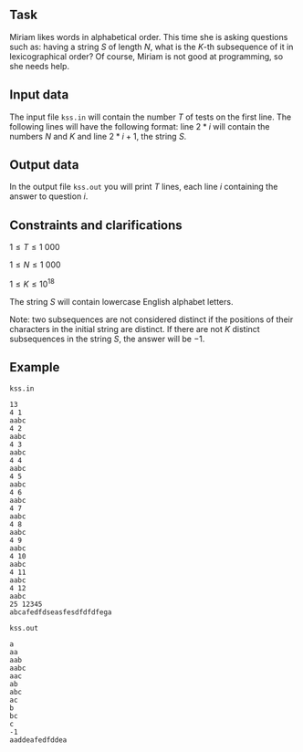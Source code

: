 ## Task

Miriam likes words in alphabetical order. This time she is asking questions such as: having a string $S$ of length $N$, what is the $K$-th subsequence of it in lexicographical order? Of course, Miriam is not good at programming, so she needs help.

## Input data

The input file `kss.in` will contain the number $T$ of tests on the first line. The following lines will have the following format: line $2 * i$ will contain the numbers $N$ and $K$ and line $2 * i + 1$, the string $S$.

## Output data

In the output file `kss.out` you will print $T$ lines, each line $i$ containing the answer to question $i$.

## Constraints and clarifications

$1 \leq T \leq 1\ 000$

$1 \leq N \leq 1\ 000$

$1 \leq K \leq 10^{18}$

The string $S$ will contain lowercase English alphabet letters.

Note: two subsequences are not considered distinct if the positions of their characters in the initial string are distinct. If there are not $K$ distinct subsequences in the string $S$, the answer will be $-1$.

## Example

`kss.in`
```
13
4 1
aabc
4 2
aabc
4 3
aabc
4 4
aabc
4 5
aabc
4 6
aabc
4 7
aabc
4 8
aabc
4 9
aabc
4 10
aabc
4 11
aabc
4 12
aabc
25 12345
abcafedfdseasfesdfdfdfega
```

`kss.out`
```
a
aa
aab
aabc
aac
ab
abc
ac
b
bc
c
-1
aaddeafedfddea
```